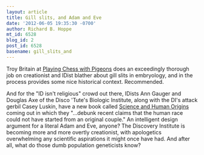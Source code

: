 ```yaml
---
layout: article
title: Gill slits, and Adam and Eve
date: '2012-06-05 19:35:30 -0700'
author: Richard B. Hoppe
mt_id: 6528
blog_id: 2
post_id: 6528
basename: gill_slits_and
---
```

Troy Britain at [Playing Chess with Pigeons](http://pigeonchess.com/2012/05/31/gill-slits-by-any-other-name/) does an exceedingly thorough job on creationist and IDist blather about gill slits in embryology, and in the process provides some nice historical context. Recommended.

And for the "ID isn't religious" crowd out there, IDists Ann Gauger and Douglas Axe of the Disco 'Tute's Biologic Institute, along with the DI's attack gerbil Casey Luskin, have a new book called [Science and Human Origins](http://www.amazon.com/Science-Human-Origins-Ann-Gauger/dp/193659904X) coming out in which they "...debunk recent claims that the human race could not have started from an original couple." An intelligent design argument for a literal Adam and Eve, anyone? The Discovery Institute is becoming more and more overtly creationist, with apologetics overwhelming any scientific aspirations it might once have had. And after all, what do those dumb population geneticists know?
